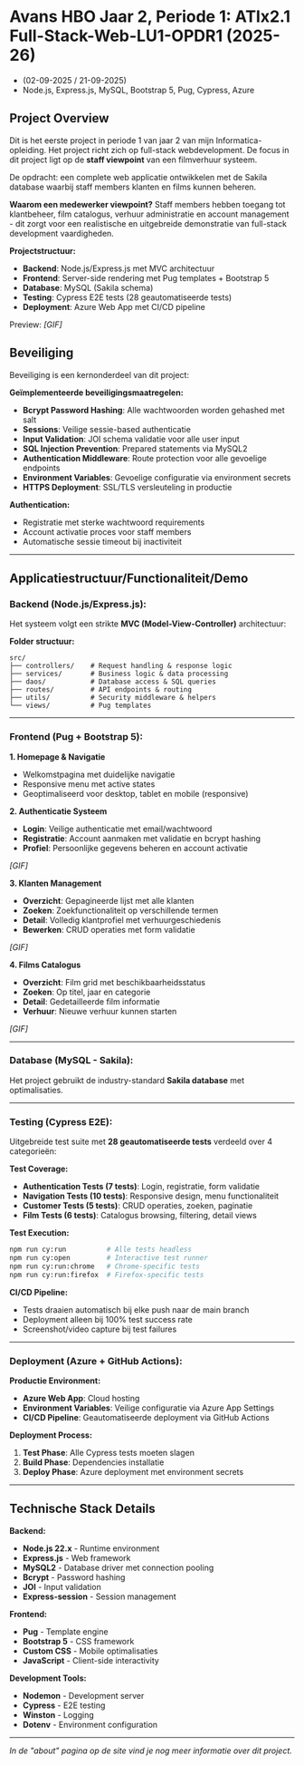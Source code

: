 # Avans HBO Jaar 2, Periode 1: ATIx2.1 Full-Stack-Web-LU1-OPDR1 (2025-26)
- (02-09-2025 / 21-09-2025)
- Node.js, Express.js, MySQL, Bootstrap 5, Pug, Cypress, Azure

## Project Overview
Dit is het eerste project in periode 1 van jaar 2 van mijn Informatica-opleiding. Het project richt zich op full-stack webdevelopment. De focus in dit project ligt op de **staff viewpoint** van een filmverhuur systeem.

De opdracht: een complete web applicatie ontwikkelen met de Sakila database waarbij staff members klanten en films kunnen beheren.

**Waarom een medewerker viewpoint?**
Staff members hebben toegang tot klantbeheer, film catalogus, verhuur administratie en account management - dit zorgt voor een realistische en uitgebreide demonstratie van full-stack development vaardigheden.

**Projectstructuur:**
- **Backend**: Node.js/Express.js met MVC architectuur
- **Frontend**: Server-side rendering met Pug templates + Bootstrap 5
- **Database**: MySQL (Sakila schema)
- **Testing**: Cypress E2E tests (28 geautomatiseerde tests)
- **Deployment**: Azure Web App met CI/CD pipeline

Preview:
*[GIF]*

## Beveiliging
Beveiliging is een kernonderdeel van dit project:

**Geïmplementeerde beveiligingsmaatregelen:**
- **Bcrypt Password Hashing**: Alle wachtwoorden worden gehashed met salt
- **Sessions**: Veilige sessie-based authenticatie 
- **Input Validation**: JOI schema validatie voor alle user input
- **SQL Injection Prevention**: Prepared statements via MySQL2
- **Authentication Middleware**: Route protection voor alle gevoelige endpoints
- **Environment Variables**: Gevoelige configuratie via environment secrets
- **HTTPS Deployment**: SSL/TLS versleuteling in productie

**Authentication:**
- Registratie met sterke wachtwoord requirements
- Account activatie proces voor staff members
- Automatische sessie timeout bij inactiviteit

---

## Applicatiestructuur/Functionaliteit/Demo

### Backend (Node.js/Express.js):
Het systeem volgt een strikte **MVC (Model-View-Controller)** architectuur:

**Folder structuur:**
```
src/
├── controllers/    # Request handling & response logic
├── services/       # Business logic & data processing  
├── daos/           # Database access & SQL queries
├── routes/         # API endpoints & routing
├── utils/          # Security middleware & helpers
└── views/          # Pug templates
```

---

### Frontend (Pug + Bootstrap 5):

**1. Homepage & Navigatie**
- Welkomstpagina met duidelijke navigatie
- Responsive menu met active states
- Geoptimaliseerd voor desktop, tablet en mobile (responsive)

**2. Authenticatie Systeem**
- **Login**: Veilige authenticatie met email/wachtwoord
- **Registratie**: Account aanmaken met validatie en bcrypt hashing
- **Profiel**: Persoonlijke gegevens beheren en account activatie

*[GIF]*

**3. Klanten Management**
- **Overzicht**: Gepagineerde lijst met alle klanten
- **Zoeken**: Zoekfunctionaliteit op verschillende termen
- **Detail**: Volledig klantprofiel met verhuurgeschiedenis
- **Bewerken**: CRUD operaties met form validatie

*[GIF]*

**4. Films Catalogus**
- **Overzicht**: Film grid met beschikbaarheidsstatus
- **Zoeken**: Op titel, jaar en categorie
- **Detail**: Gedetailleerde film informatie
- **Verhuur**: Nieuwe verhuur kunnen starten

*[GIF]*

---

### Database (MySQL - Sakila):
Het project gebruikt de industry-standard **Sakila database** met optimalisaties.

---

### Testing (Cypress E2E):
Uitgebreide test suite met **28 geautomatiseerde tests** verdeeld over 4 categorieën:

**Test Coverage:**
- **Authentication Tests (7 tests)**: Login, registratie, form validatie
- **Navigation Tests (10 tests)**: Responsive design, menu functionaliteit
- **Customer Tests (5 tests)**: CRUD operaties, zoeken, paginatie  
- **Film Tests (6 tests)**: Catalogus browsing, filtering, detail views

**Test Execution:**
```bash
npm run cy:run          # Alle tests headless
npm run cy:open         # Interactive test runner
npm run cy:run:chrome   # Chrome-specific tests
npm run cy:run:firefox  # Firefox-specific tests
```

**CI/CD Pipeline:**
- Tests draaien automatisch bij elke push naar de main branch
- Deployment alleen bij 100% test success rate
- Screenshot/video capture bij test failures

---

### Deployment (Azure + GitHub Actions):

**Productie Environment:**
- **Azure Web App**: Cloud hosting
- **Environment Variables**: Veilige configuratie via Azure App Settings
- **CI/CD Pipeline**: Geautomatiseerde deployment via GitHub Actions

**Deployment Process:**
1. **Test Phase**: Alle Cypress tests moeten slagen
2. **Build Phase**: Dependencies installatie
3. **Deploy Phase**: Azure deployment met environment secrets

---

## Technische Stack Details

**Backend:**
- **Node.js 22.x** - Runtime environment
- **Express.js** - Web framework
- **MySQL2** - Database driver met connection pooling
- **Bcrypt** - Password hashing
- **JOI** - Input validation
- **Express-session** - Session management

**Frontend:**
- **Pug** - Template engine
- **Bootstrap 5** - CSS framework
- **Custom CSS** - Mobile optimalisaties
- **JavaScript** - Client-side interactivity

**Development Tools:**
- **Nodemon** - Development server
- **Cypress** - E2E testing
- **Winston** - Logging
- **Dotenv** - Environment configuration

---

_In de "about" pagina op de site vind je nog meer informatie over dit project._